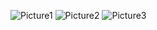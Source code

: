 ![Picture1](https://user-images.githubusercontent.com/121323869/209972321-a2b0bb6b-ac1d-43ab-9b36-df52d3e48303.jpg)
![Picture2](https://user-images.githubusercontent.com/121323869/209972331-6ce4ddf4-bb52-4ed1-8f9b-9492f603143b.jpg)
![Picture3](https://user-images.githubusercontent.com/121323869/209972345-09f5354d-bd72-46ff-8bc9-96e7a4fdeb30.jpg)
